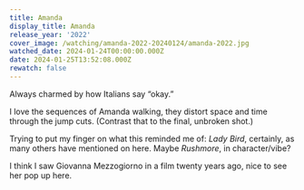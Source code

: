 ```yaml
---
title: Amanda
display_title: Amanda
release_year: '2022'
cover_image: /watching/amanda-2022-20240124/amanda-2022.jpg
watched_date: 2024-01-24T00:00:00.000Z
date: 2024-01-25T13:52:08.000Z
rewatch: false
---
```

Always charmed by how Italians say “okay.”

I love the sequences of Amanda walking, they distort space and time through the jump cuts. (Contrast that to the final, unbroken shot.)

Trying to put my finger on what this reminded me of: _Lady Bird_, certainly, as many others have mentioned on here. Maybe _Rushmore_, in character/vibe?

I think I saw Giovanna Mezzogiorno in a film twenty years ago, nice to see her pop up here.
